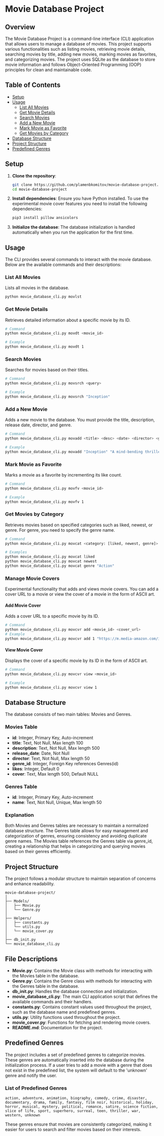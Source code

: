 # Movie Database Project

## Overview

The Movie Database Project is a command-line interface (CLI) application that allows users to manage a database of movies. This project supports various functionalities such as listing movies, retrieving movie details, searching movies by title, adding new movies, marking movies as favorites, and categorizing movies. The project uses SQLite as the database to store movie information and follows Object-Oriented Programming (OOP) principles for clean and maintainable code.

## Table of Contents

- [Setup](#setup)
- [Usage](#usage)
  - [List All Movies](#list-all-movies)
  - [Get Movie Details](#get-movie-details)
  - [Search Movies](#search-movies)
  - [Add a New Movie](#add-a-new-movie)
  - [Mark Movie as Favorite](#mark-movie-as-favorite)
  - [Get Movies by Category](#get-movies-by-category)
- [Database Structure](#database-structure)
- [Project Structure](#project-structure)
- [Predefined Genres](#predefined-genres)

## Setup

1. **Clone the repository**:
   ```bash
   git clone https://github.com/plamenbkomitov/movie-database-project.git
   cd movie-database-project
   ```
2. **Install dependencies**:
   Ensure you have Python installed. To use the experimental movie cover features you need to install the following dependencies:
    ```bash
    pip3 install pillow ansicolors
    ```

3. **Initialize the database**:
   The database initialization is handled automatically when you run the application for the first time.


## Usage

The CLI provides several commands to interact with the movie database. Below are the available commands and their descriptions:

### List All Movies

Lists all movies in the database.

```bash
python movie_database_cli.py movlst
```


### Get Movie Details

Retrieves detailed information about a specific movie by its ID.

```bash
# Command
python movie_database_cli.py movdt <movie_id>

# Example
python movie_database_cli.py movdt 1
```

### Search Movies

Searches for movies based on their titles.

```bash
# Command
python movie_database_cli.py movsrch <query>

# Example
python movie_database_cli.py movsrch "Inception"
```
### Add a New Movie

Adds a new movie to the database. You must provide the title, description, release date, director, and genre.

```bash
# Command
python movie_database_cli.py movadd <title> <desc> <date> <director> <genre>

# Example
python movie_database_cli.py movadd "Inception" "A mind-bending thriller" "2010-07-16" "Christopher Nolan" "Science Fiction"
```
### Mark Movie as Favorite

Marks a movie as a favorite by incrementing its like count.

```bash
# Command
python movie_database_cli.py movfv <movie_id>

# Example
python movie_database_cli.py movfv 1
```
### Get Movies by Category

Retrieves movies based on specified categories such as liked, newest, or genre. For genre, you need to specify the genre name.

```bash
# Command
python movie_database_cli.py movcat <category: [liked, newest, genre]> [genre_name]

# Examples
python movie_database_cli.py movcat liked
python movie_database_cli.py movcat newest
python movie_database_cli.py movcat genre "Action"
```

### Manage Movie Covers

Experimental functionality that adds and views movie covers.
You can add a cover URL to a movie or view the cover of a movie in the form of ASCII art.

#### Add Movie Cover

Adds a cover URL to a specific movie by its ID.

```bash
# Command
python movie_database_cli.py movcvr add <movie_id> <cover_url>
# Example
python movie_database_cli.py movcvr add 1 "https://m.media-amazon.com/images/M/MV5BMjAxMzY3NjcxNF5BMl5BanBnXkFtZTcwNTI5OTM0Mw@@._V1_.jpg"
```

#### View Movie Cover

Displays the cover of a specific movie by its ID in the form of ASCII art.

```bash
# Command
python movie_database_cli.py movcvr view <movie_id>

# Example
python movie_database_cli.py movcvr view 1
```

## Database Structure

The database consists of two main tables: Movies and Genres.

### Movies Table

- **id**: Integer, Primary Key, Auto-increment
- **title**: Text, Not Null, Max length 100
- **description**: Text, Not Null, Max length 500
- **release_date**: Date, Not Null
- **director**: Text, Not Null, Max length 50
- **genre_id**: Integer, Foreign Key references Genres(id)
- **likes**: Integer, Default 0
- **cover**: Text, Max length 500, Default NULL

### Genres Table

- **id**: Integer, Primary Key, Auto-increment
- **name**: Text, Not Null, Unique, Max length 50

### Explanation

Both Movies and Genres tables are necessary to maintain a normalized database structure. The Genres table allows for easy management and categorization of genres, ensuring consistency and avoiding duplicate genre names. The Movies table references the Genres table via genre_id, creating a relationship that helps in categorizing and querying movies based on their genres efficiently.

## Project Structure

The project follows a modular structure to maintain separation of concerns and enhance readability.

```plaintext
movie-database-project/
│
├── Models/
│   ├── Movie.py
│   └── Genre.py
│
├── Helpers/
│   ├── constants.py
│   └── utils.py
│   └── movie_cover.py
│
├── db_init.py
└── movie_database_cli.py

```
## File Descriptions

- **Movie.py**: Contains the Movie class with methods for interacting with the Movies table in the database.
- **Genre.py**: Contains the Genre class with methods for interacting with the Genres table in the database.
- **db_init.py**: Handles the database connection and initialization.
- **movie_database_cli.py**: The main CLI application script that defines the available commands and their handlers.
- **constants.py**: Contains constant values used throughout the project, such as the database name and predefined genres.
- **utils.py**: Utility functions used throughout the project.
- **movie_cover.py**: Functions for fetching and rendering movie covers.
- **README.md**: Documentation for the project.

## Predefined Genres

The project includes a set of predefined genres to categorize movies. These genres are automatically inserted into the database during the initialization process. If a user tries to add a movie with a genre that does not exist in the predefined list, the system will default to the 'unknown' genre and notify the user.

### List of Predefined Genres

```
action, adventure, animation, biography, comedy, crime, disaster, documentary, drama, family, fantasy, film noir, historical, holiday, horror, musical, mystery, political, romance, satire, science fiction, slice of life, sport, superhero, surreal, teen, thriller, war, western, unknown
```

These genres ensure that movies are consistently categorized, making it easier for users to search and filter movies based on their interests.

